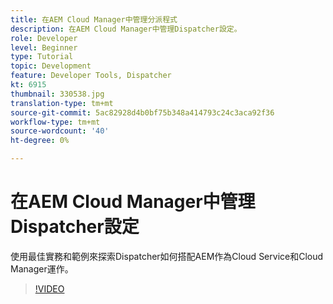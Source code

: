 ```yaml
---
title: 在AEM Cloud Manager中管理分派程式
description: 在AEM Cloud Manager中管理Dispatcher設定。
role: Developer
level: Beginner
type: Tutorial
topic: Development
feature: Developer Tools, Dispatcher
kt: 6915
thumbnail: 330538.jpg
translation-type: tm+mt
source-git-commit: 5ac82928d4b0bf75b348a414793c24c3aca92f36
workflow-type: tm+mt
source-wordcount: '40'
ht-degree: 0%

---
```



# 在AEM Cloud Manager中管理Dispatcher設定

使用最佳實務和範例來探索Dispatcher如何搭配AEM作為Cloud Service和Cloud Manager運作。

>[!VIDEO](https://video.tv.adobe.com/v/330538/?quality=12&learn=on)